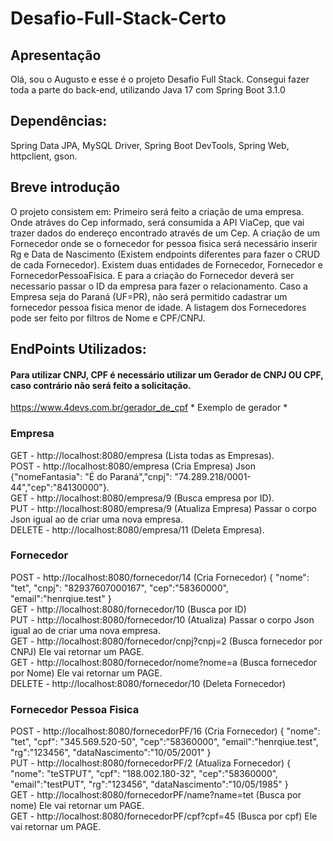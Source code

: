 # Desafio-Full-Stack-Certo

## Apresentação
Olá, sou o Augusto e esse é o projeto Desafio Full Stack.
Consegui fazer toda a parte do back-end, utilizando Java 17 com Spring Boot 3.1.0
## Dependências: 
Spring Data JPA, MySQL Driver, Spring Boot DevTools, Spring Web, httpclient, gson.

## Breve introdução
O projeto consistem em: 
Primeiro será feito a criação de uma empresa. Onde atráves do Cep informado, será consumida a API ViaCep, que vai trazer dados do endereço encontrado através de um Cep.
A criação de um Fornecedor onde se o fornecedor for pessoa fisica será necessário inserir Rg e Data de Nascimento (Existem endpoints diferentes para fazer o CRUD de cada Fornecedor).
Existem duas entidades de Fornecedor, Fornecedor e FornecedorPessoaFisica.
E para a criação do Fornecedor deverá ser necessario passar o ID da empresa para fazer o relacionamento.
Caso a Empresa seja do Paraná (UF=PR), não será permitido cadastrar um fornecedor pessoa fisica menor de idade.
A listagem dos Fornecedores pode ser feito por filtros de Nome e CPF/CNPJ.

## EndPoints Utilizados:
#### Para utilizar  CNPJ, CPF é necessário utilizar um Gerador de CNPJ OU CPF, caso contrário não será feito a solicitação. 
https://www.4devs.com.br/gerador_de_cpf * Exemplo de gerador *

### Empresa
 GET - http://localhost:8080/empresa (Lista todas as Empresas).<br/>
 POST - http://localhost:8080/empresa (Cria Empresa) Json {"nomeFantasia": "É do Paraná","cnpj": "74.289.218/0001-44","cep":"84130000"}.<br/>
 GET - http://localhost:8080/empresa/9 (Busca empresa por ID).<br/>
 PUT - http://localhost:8080/empresa/9 (Atualiza Empresa) Passar o corpo Json igual ao de criar uma nova empresa.<br/>
DELETE - http://localhost:8080/empresa/11 (Deleta Empresa).<br/>

### Fornecedor
POST - http://localhost:8080/fornecedor/14 (Cria Fornecedor) {
		"nome": "tet",
		"cnpj": "82937607000167",
		"cep":"58360000",
	"email":"henrqiue.test"
	}<br/>
GET - http://localhost:8080/fornecedor/10 (Busca por ID)<br/>
PUT - http://localhost:8080/fornecedor/10 (Atualiza) Passar o corpo Json igual ao de criar uma nova empresa.<br/>
GET  - http://localhost:8080/fornecedor/cnpj?cnpj=2 (Busca fornecedor por CNPJ) Ele vai retornar um PAGE.<br/>
GET - http://localhost:8080/fornecedor/nome?nome=a (Busca fornecedor por Nome) Ele vai retornar um PAGE.<br/>
DELETE - http://localhost:8080/fornecedor/10 (Deleta Fornecedor)<br/>

### Fornecedor Pessoa Fisica
POST - http://localhost:8080/fornecedorPF/16 (Cria Fornecedor) {
		"nome": "tet",
		"cpf": "345.569.520-50",
		"cep":"58360000",
	"email":"henrqiue.test",
	"rg":"123456",
	"dataNascimento":"10/05/2001"
	}<br/>
PUT - http://localhost:8080/fornecedorPF/2 (Atualiza Fornecedor) {
		"nome": "teSTPUT",
		"cpf": "188.002.180-32",
		"cep":"58360000",
	"email":"testPUT",
	"rg":"123456",
	"dataNascimento":"10/05/1985"
	}<br/>
GET -  http://localhost:8080/fornecedorPF/name?name=tet (Busca por nome) Ele vai retornar um PAGE.<br/>
GET - http://localhost:8080/fornecedorPF/cpf?cpf=45 (Busca por cpf) Ele vai retornar um PAGE.<br/>


